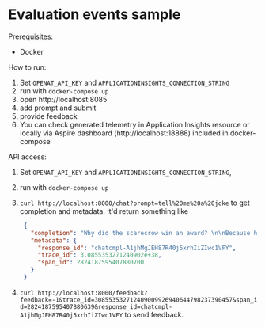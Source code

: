# Evaluation events sample

Prerequisites:

- Docker

How to run:

1. Set `OPENAT_API_KEY` and `APPLICATIONINSIGHTS_CONNECTION_STRING`
2. run with `docker-compose up`
3. open http://localhost:8085
4. add prompt and submit
5. provide feedback
6. You can check generated telemetry in Application Insights resource or locally via Aspire dashboard (http://localhost:18888) included in docker-compose

API access:

1. Set `OPENAT_API_KEY` and `APPLICATIONINSIGHTS_CONNECTION_STRING`,
2. run with `docker-compose up`
3. `curl http://localhost:8000/chat?prompt=tell%20me%20a%20joke` to get completion and metadata. It'd return something like

   ```json
    {
      "completion": "Why did the scarecrow win an award? \n\nBecause he was outstanding in his field! \n\nAnd you know, he really knew how to raise the stakes – just ask the corn! 🌽😄",
      "metadata": {
        "response_id": "chatcmpl-A1jhMgJEH87R40j5xrhIiZIwc1VFY",
        "trace_id": 3.0855353271240902e+38,
        "span_id": 2824187595407880700
      }
    }
   ```

4. `curl http://localhost:8000/feedback?feedback=-1&trace_id=308553532712409009926940644798237390457&span_id=2824187595407880639&response_id=chatcmpl-A1jhMgJEH87R40j5xrhIiZIwc1VFY` to send feedback.
